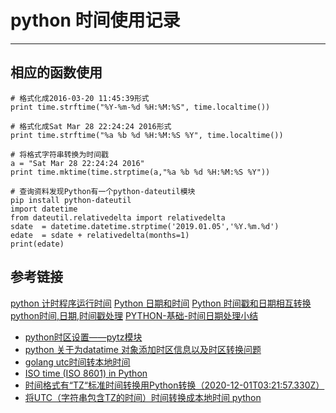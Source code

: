 # python 时间使用记录
***
## 相应的函数使用
```
# 格式化成2016-03-20 11:45:39形式
print time.strftime("%Y-%m-%d %H:%M:%S", time.localtime()) 
 
# 格式化成Sat Mar 28 22:24:24 2016形式
print time.strftime("%a %b %d %H:%M:%S %Y", time.localtime()) 
  
# 将格式字符串转换为时间戳
a = "Sat Mar 28 22:24:24 2016"
print time.mktime(time.strptime(a,"%a %b %d %H:%M:%S %Y"))

# 查询资料发现Python有一个python-dateutil模块
pip install python-dateutil
import datetime
from dateutil.relativedelta import relativedelta
sdate  = datetime.datetime.strptime('2019.01.05','%Y.%m.%d')
edate  = sdate + relativedelta(months=1)
print(edate)
```

## 参考链接
[python 计时程序运行时间](https://www.cnblogs.com/anloveslife/p/7729312.html)
[Python 日期和时间](http://www.runoob.com/python/python-date-time.html)
[Python 时间戳和日期相互转换](https://blog.csdn.net/holdlg/article/details/62436537)
[python时间,日期,时间戳处理](https://blog.csdn.net/xiaobing_blog/article/details/12591917)
[PYTHON-基础-时间日期处理小结](http://www.wklken.me/posts/2015/03/03/python-base-datetime.html)
- [python时区设置——pytz模块](https://blog.csdn.net/shanliangliuxing/article/details/8557865)
- [python 关于为datatime 对象添加时区信息以及时区转换问题](https://blog.csdn.net/dcba2014/article/details/80226122)
- [golang utc时间转本地时间](https://my.oschina.net/tongjh/blog/262658)
- [ISO time (ISO 8601) in Python](https://stackoverflow.com/questions/2150739/iso-time-iso-8601-in-python)
- [时间格式有“TZ“标准时间转换用Python转换（2020-12-01T03:21:57.330Z）](https://blog.csdn.net/qq_36513794/article/details/113565487?utm_medium=distribute.pc_relevant.none-task-blog-2%7Edefault%7EBlogCommendFromMachineLearnPai2%7Edefault-3.control&dist_request_id=&depth_1-utm_source=distribute.pc_relevant.none-task-blog-2%7Edefault%7EBlogCommendFromMachineLearnPai2%7Edefault-3.control)
- [将UTC（字符串包含TZ的时间）时间转换成本地时间 python](https://blog.csdn.net/u012062455/article/details/76273940)